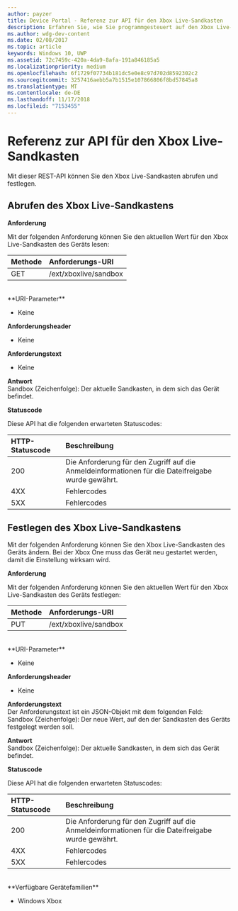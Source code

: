 ```yaml
---
author: payzer
title: Device Portal - Referenz zur API für den Xbox Live-Sandkasten
description: Erfahren Sie, wie Sie programmgesteuert auf den Xbox Live-Sandkasten zugreifen.
ms.author: wdg-dev-content
ms.date: 02/08/2017
ms.topic: article
keywords: Windows 10, UWP
ms.assetid: 72c7459c-420a-4da9-8afa-191a846185a5
ms.localizationpriority: medium
ms.openlocfilehash: 6f1729f07734b181dc5e0e8c97d702d8592302c2
ms.sourcegitcommit: 3257416aebb5a7b1515e107866806f8bd57845a8
ms.translationtype: MT
ms.contentlocale: de-DE
ms.lasthandoff: 11/17/2018
ms.locfileid: "7153455"
---
```

# <a name="xbox-live-sandbox-api-reference"></a>Referenz zur API für den Xbox Live-Sandkasten   
Mit dieser REST-API können Sie den Xbox Live-Sandkasten abrufen und festlegen.

## <a name="get-the-xbox-live-sandbox"></a>Abrufen des Xbox Live-Sandkastens

**Anforderung**

Mit der folgenden Anforderung können Sie den aktuellen Wert für den Xbox Live-Sandkasten des Geräts lesen:

Methode      | Anforderungs-URI
:------     | :-----
GET | /ext/xboxlive/sandbox
<br />
**URI-Parameter**

- Keine

**Anforderungsheader**

- Keine

**Anforderungstext**

- Keine

**Antwort**   
Sandbox (Zeichenfolge): Der aktuelle Sandkasten, in dem sich das Gerät befindet.   

**Statuscode**

Diese API hat die folgenden erwarteten Statuscodes:

HTTP-Statuscode      | Beschreibung
:------     | :-----
200 | Die Anforderung für den Zugriff auf die Anmeldeinformationen für die Dateifreigabe wurde gewährt.
4XX | Fehlercodes
5XX | Fehlercodes

## <a name="set-the-xbox-live-sandbox"></a>Festlegen des Xbox Live-Sandkastens
Mit der folgenden Anforderung können Sie den Xbox Live-Sandkasten des Geräts ändern. Bei der Xbox One muss das Gerät neu gestartet werden, damit die Einstellung wirksam wird.

**Anforderung**

Mit der folgenden Anforderung können Sie den aktuellen Wert für den Xbox Live-Sandkasten des Geräts festlegen:

Methode      | Anforderungs-URI
:------     | :-----
PUT | /ext/xboxlive/sandbox
<br />
**URI-Parameter**

- Keine

**Anforderungsheader**

- Keine

**Anforderungstext**   
Der Anforderungstext ist ein JSON-Objekt mit dem folgenden Feld:   
Sandbox (Zeichenfolge): Der neue Wert, auf den der Sandkasten des Geräts festgelegt werden soll.

**Antwort**   
Sandbox (Zeichenfolge): Der aktuelle Sandkasten, in dem sich das Gerät befindet.   

**Statuscode**

Diese API hat die folgenden erwarteten Statuscodes:

HTTP-Statuscode      | Beschreibung
:------     | :-----
200 | Die Anforderung für den Zugriff auf die Anmeldeinformationen für die Dateifreigabe wurde gewährt.
4XX | Fehlercodes
5XX | Fehlercodes

<br />
**Verfügbare Gerätefamilien**

* Windows Xbox

